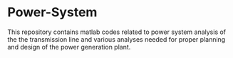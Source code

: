 # Power-System
 This repository contains matlab codes related to power system analysis of the the transmission line and various analyses needed for proper planning and design of the power generation plant.